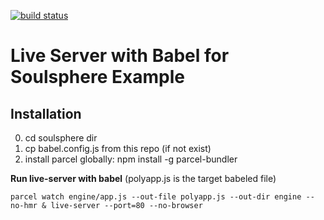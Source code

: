 
[![build status](https://travis-ci.org/tapio/live-server.svg)](https://travis-ci.org/tapio/live-server)

Live Server with Babel for Soulsphere Example
===========


Installation
------------

0. cd soulsphere dir
1. cp babel.config.js from this repo (if not exist) 
2. install parcel globally: 
	npm install -g parcel-bundler



**Run live-server with babel** (polyapp.js is the target babeled file)

	parcel watch engine/app.js --out-file polyapp.js --out-dir engine --no-hmr & live-server --port=80 --no-browser


